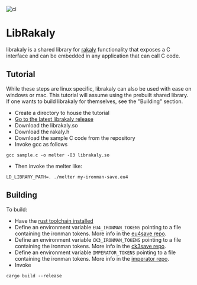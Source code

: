 ![ci](https://github.com/rakaly/librakaly/workflows/ci/badge.svg)

# LibRakaly

librakaly is a shared library for [rakaly](https://rakaly.com/eu4) functionality that exposes a C interface and can be embedded in any application that can call C code.

## Tutorial

While these steps are linux specific, librakaly can also be used with ease on windows or mac. This tutorial will assume using the prebuilt shared library. If one wants to build librakaly for themselves, see the "Building" section.

- Create a directory to house the tutorial
- [Go to the latest librakaly release](https://github.com/rakaly/librakaly/releases)
- Download the librakaly.so
- Download the rakaly.h
- Download the sample C code from the repository
- Invoke gcc as follows

```
gcc sample.c -o melter -O3 librakaly.so
```

- Then invoke the melter like:

```
LD_LIBRARY_PATH=. ./melter my-ironman-save.eu4
```

## Building

To build:

- Have the [rust toolchain installed](https://rustup.rs/)
- Define an environment variable `EU4_IRONMAN_TOKENS` pointing to a file containing the ironman tokens. More info in the [eu4save repo](https://github.com/rakaly/eu4save#ironman).
- Define an environment variable `CK3_IRONMAN_TOKENS` pointing to a file containing the ironman tokens. More info in the [ck3save repo](https://github.com/rakaly/ck3save#ironman).
- Define an environment variable `IMPERATOR_TOKENS` pointing to a file containing the ironman tokens. More info in the [imperator repo](https://github.com/rakaly/imperator-save#ironman).
- Invoke

```
cargo build --release
```

